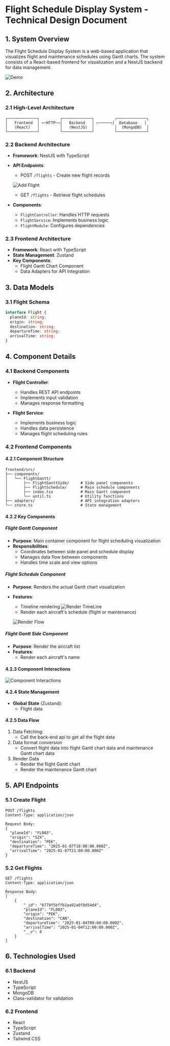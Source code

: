 # Flight Schedule Display System - Technical Design Document

## 1. System Overview
The Flight Schedule Display System is a web-based application that visualizes flight and maintenance schedules using Gantt charts. The system consists of a React-based frontend for visualization and a NestJS backend for data management.


![Demo](./docs/5.png)

## 2. Architecture

### 2.1 High-Level Architecture
```
┌─────────────┐         ┌─────────────┐         ┌─────────────┐
│   Frontend  │ ←─HTTP─→│   Backend   │ ←─────→│  Database   │
│   (React)   │         │   (NestJS)  │         │  (MongoDB)  │
└─────────────┘         └─────────────┘         └─────────────┘
```

### 2.2 Backend Architecture
- **Framework**: NestJS with TypeScript
- **API Endpoints**:
  - POST `/flights` - Create new flight records


  ![Add Flight](./docs/1.png)

  - GET `/flights` - Retrieve flight schedules
- **Components**:
  - `FlightController`: Handles HTTP requests
  - `FlightService`: Implements business logic
  - `FlightModule`: Configures dependencies

### 2.3 Frontend Architecture
- **Framework**: React with TypeScript
- **State Management**: Zustand
- **Key Components**:
  - Flight Gantt Chart Component
  - Data Adapters for API Integration

## 3. Data Models

### 3.1 Flight Schema
```typescript
interface Flight {
  planeId: string;
  origin: string;
  destination: string;
  departureTime: string;
  arrivalTime: string;
}
```

## 4. Component Details

### 4.1 Backend Components
- **Flight Controller**:
  - Handles REST API endpoints
  - Implements input validation
  - Manages response formatting

- **Flight Service**:
  - Implements business logic
  - Handles data persistence
  - Manages flight scheduling rules

### 4.2 Frontend Components

#### 4.2.1 Component Structure
```
frontend/src/
├── components/
│   └── FlightGantt/
│       ├── FlightGanttSide/     # Side panel components
│       ├── FlightSchedule/      # Main schedule components
│       ├── index.tsx            # Main Gantt component
│       └── until.ts             # Utility functions
├── adapters/                    # API integration adapters
└── store.ts                     # State management
```

#### 4.2.2 Key Components

##### Flight Gantt Component
- **Purpose**: Main container component for flight scheduling visualization
- **Responsibilities**:
  - Coordinates between side panel and schedule display
  - Manages data flow between components
  - Handles time scale and view options

##### Flight Schedule Component
- **Purpose**: Renders the actual Gantt chart visualization
- **Features**:
  - Timeline rendering
  ![Render TimeLine](./docs/4.png)
  - Render each aircraft's schedule (flight or maintenance)

  ![Render Flow](./docs/3.png)

##### Flight Gantt Side Component
- **Purpose**: Render the aircraft list
- **Features**:
  - Render each aircraft's name

#### 4.2.3 Component Interactions

![Component Interactions](./docs/2.png)

#### 4.2.4 State Management
- **Global State** (Zustand):
  - Flight data

#### 4.2.5 Data Flow
1. Data Fetching:
   - Call the back-end api to get all the flight data
2. Data format conversion
   - Convert flight data into flight Gantt chart data and maintenance Gantt chart data
3. Render Data
   - Render the flight Gantt chart
   - Render the maintenance Gantt chart   


## 5. API Endpoints

### 5.1 Create Flight
```
POST /flights
Content-Type: application/json

Request Body:
{
  "planeId": "FL003",
  "origin": "SZX",
  "destination": "PEK",
  "departureTime": "2025-01-07T18:00:00.000Z",
  "arrivalTime": "2025-01-07T21:00:00.000Z"
}
```

### 5.2 Get Flights
```
GET /flights
Content-Type: application/json

Response Body:
[
    {
        "_id": "6779f5bffb2aa92a0f8d54d4",
        "planeId": "FL003",
        "origin": "PEK",
        "destination": "CAN",
        "departureTime": "2025-01-04T09:00:00.000Z",
        "arrivalTime": "2025-01-04T12:00:00.000Z",
        "__v": 0
    }
]
```

## 6. Technologies Used

### 6.1 Backend
- NestJS
- TypeScript
- MongoDB
- Class-validator for validation

### 6.2 Frontend
- React
- TypeScript
- Zustand
- Tailwind CSS

